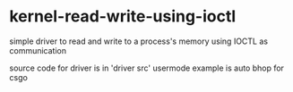# kernel-read-write-using-ioctl
simple driver to read and write to a process's memory using IOCTL as communication

source code for driver is in 'driver src'
usermode example is auto bhop for csgo
